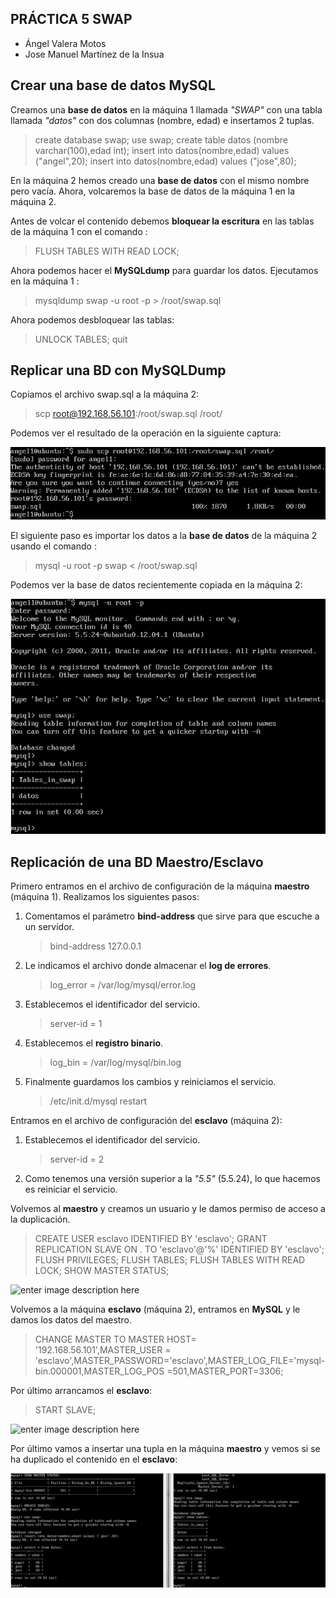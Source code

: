 
## **PRÁCTICA 5 SWAP** ##

 - Ángel Valera Motos
 - Jose Manuel Martínez de la Insua

## Crear una base de datos MySQL  ##

Creamos una **base de datos** en la máquina 1 llamada *"SWAP"* con una tabla llamada *"datos"* con dos columnas (nombre, edad) e insertamos 2 tuplas.

> create database swap;
> use swap;
> create table datos (nombre varchar(100),edad int);
> insert into datos(nombre,edad) values ("angel",20);
> insert into datos(nombre,edad) values ("jose",80);

En la máquina 2 hemos creado una **base de datos** con el mismo nombre pero vacía. Ahora, volcaremos la base de datos de la máquina 1 en la máquina 2.

Antes de volcar el contenido debemos **bloquear la escritura** en las tablas de la máquina 1 con el comando : 

> FLUSH TABLES WITH READ LOCK;

Ahora podemos hacer el **MySQLdump** para guardar los datos. Ejecutamos en la máquina 1 : 

> mysqldump swap -u root -p > /root/swap.sql

Ahora podemos desbloquear las tablas: 

> UNLOCK TABLES;
> quit

## Replicar una BD con MySQLDump ##

Copiamos el archivo swap.sql a la máquina 2:

> scp root@192.168.56.101:/root/swap.sql /root/

Podemos ver el resultado de la operación en la siguiente captura:

![enter image description here](https://raw.githubusercontent.com/insua1990/SWAP/master/PRACTICAS/pr5/imgpr5/cp1.PNG)

El siguiente paso es importar los datos a la **base de datos** de la máquina 2 usando el comando :

> mysql -u root -p swap < /root/swap.sql

Podemos ver la base de datos recientemente copiada en la máquina 2:

![enter image description here](https://raw.githubusercontent.com/insua1990/SWAP/master/PRACTICAS/pr5/imgpr5/Captura2.PNG)

## Replicación de una BD Maestro/Esclavo ##

Primero entramos en el archivo de configuración de la máquina **maestro** (máquina 1). Realizamos los siguientes pasos:

 1. Comentamos el parámetro **bind-address** que sirve para que escuche a un servidor.

	> bind-address 127.0.0.1

 2. Le indicamos el archivo donde almacenar el **log de errores**.

	> log_error = /var/log/mysql/error.log

 3. Establecemos el identificador del servicio.

	> server-id = 1

 4. Establecemos el **registro binario**.

	> log_bin = /var/log/mysql/bin.log

 5. Finalmente guardamos los cambios y reiniciamos el servicio.

	>/etc/init.d/mysql restart

Entramos en el archivo de configuración del **esclavo** (máquina 2):

 1. Establecemos el identificador del servicio.
 
	> server-id = 2

 2. Como tenemos una versión superior a la *"5.5"* (5.5.24), lo que hacemos es reiniciar el servicio.
 
Volvemos al **maestro** y creamos un usuario y le damos permiso de acceso a la duplicación.

> CREATE USER esclavo IDENTIFIED BY 'esclavo';
> GRANT REPLICATION SLAVE ON *.* TO 'esclavo'@'%' IDENTIFIED BY 'esclavo';
> FLUSH PRIVILEGES;
> FLUSH TABLES;
> FLUSH TABLES WITH READ LOCK;
> SHOW MASTER STATUS;

![enter image description here](https://dl-web.dropbox.com/get/SWAP/P5/Captura3.PNG?_subject_uid=276415100&w=AAD7KVepVCDwftS9XRFFTY_LRXGOM-2oUsB-XVdY08eW9g)

Volvemos a la máquina **esclavo** (máquina 2), entramos en **MySQL** y le damos los datos del maestro.

> CHANGE MASTER TO MASTER HOST= '192.168.56.101',MASTER_USER = 'esclavo',MASTER_PASSWORD='esclavo',MASTER_LOG_FILE='mysql-bin.000001,MASTER_LOG_POS =501,MASTER_PORT=3306;

Por último arrancamos el **esclavo**:

> START SLAVE;

![enter image description here](https://dl-web.dropbox.com/get/SWAP/P5/Captura4.PNG?_subject_uid=276415100&w=AABZPa7K67cgP_chNXx9M-UBjnVxDrPyN0dV7559vVeZOA)

Por último vamos a insertar una tupla en la máquina **maestro** y vemos si se ha duplicado el contenido en el **esclavo**:


![enter image description here](https://raw.githubusercontent.com/insua1990/SWAP/master/PRACTICAS/pr5/imgpr5/captura5.PNG)
